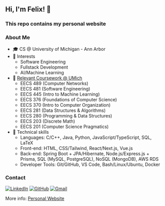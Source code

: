 
## Hi, I'm Felix! 👋

### This repo contains my personal website

### About Me

- 🎓 CS @ University of Michigan - Ann Arbor
- 📌 Interests
  - Software Engineering
  - Fullstack Development
  - AI/Machine Learning
- 📜 [Relevant Coursework @ UMich](https://bulletin.engin.umich.edu/courses/eecs/)
	-   EECS 489 (Computer Networks)
	-   EECS 481 (Software Engineering)
	-   EECS 445 (Intro to Machine Learning)
	-   EECS 376 (Foundations of Computer Science)
	-   EECS 370 (Intro to Computer Organization)
	-   EECS 281 (Data Structures & Algorithms)
	-   EECS 280 (Programming & Data Structures)
 	-   EECS 203 (Discrete Math) 
	-   EECS 201 (Computer Science Pragmatics)
- 🚀 Technical skills
  - Languages: C/C++, Java, Python, JavaScript/TypeScript, SQL, LaTeX
  - Front-end: HTML, CSS/Tailwind, React/Next.js, Vue.js
  - Back-end: Spring Boot + JPA/Hibernate, Node.js/Express.js + Prisma, SQL (MySQL, PostgreSQL), NoSQL (MongoDB), AWS RDS
  - Developer Tools: Git/GitHub, VS Code, Bash/Linux/Ubuntu, Docker

### Contact

[![LinkedIn](https://custom-icon-badges.demolab.com/badge/LinkedIn-0A66C2?logo=linkedin-white&logoColor=fff)](https://www.linkedin.com/in/felix-shen-a40195299)
[![GitHub](https://img.shields.io/badge/GitHub-%23121011.svg?logo=github&logoColor=white)](https://github.com/Blank-FS)
[![Gmail](https://img.shields.io/badge/felixshn@umich.edu-D14836?logo=gmail&logoColor=white)](#)

More info: [Personal Website](https://blank-fs.github.io/)
